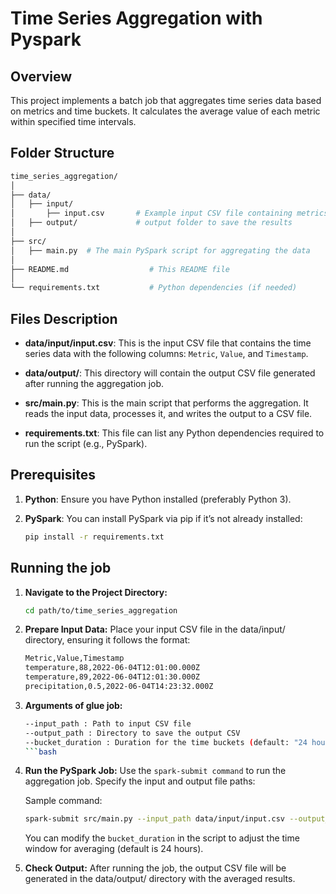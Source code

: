 # Time Series Aggregation with Pyspark

## Overview

This project implements a batch job that aggregates time series data based on metrics and time buckets. It calculates the average value of each metric within specified time intervals.

## Folder Structure

```bash
time_series_aggregation/
│
├── data/
│   ├── input/
│       ├── input.csv       # Example input CSV file containing metrics, values, and timestamps
│   ├── output/             # output folder to save the results
│
├── src/
│   ├── main.py  # The main PySpark script for aggregating the data
│
├── README.md                  # This README file
│
└── requirements.txt           # Python dependencies (if needed)
```

## Files Description

- **data/input/input.csv**: This is the input CSV file that contains the time series data with the following columns: `Metric`, `Value`, and `Timestamp`.

- **data/output/**: This directory will contain the output CSV file generated after running the aggregation job.

- **src/main.py**: This is the main script that performs the aggregation. It reads the input data, processes it, and writes the output to a CSV file.

- **requirements.txt**: This file can list any Python dependencies required to run the script (e.g., PySpark).

## Prerequisites

1. **Python**: Ensure you have Python installed (preferably Python 3).

2. **PySpark**: You can install PySpark via pip if it’s not already installed:

   ```bash
   pip install -r requirements.txt
   ```

## Running the job

1. **Navigate to the Project Directory:**

    ```bash
   cd path/to/time_series_aggregation
   ```

2. **Prepare Input Data:** Place your input CSV file in the data/input/ directory, ensuring it follows the format:

    ```bash
    Metric,Value,Timestamp
    temperature,88,2022-06-04T12:01:00.000Z
    temperature,89,2022-06-04T12:01:30.000Z
    precipitation,0.5,2022-06-04T14:23:32.000Z
    ```
3. **Arguments of glue job:**

    ```bash
    --input_path : Path to input CSV file
    --output_path : Directory to save the output CSV
    --bucket_duration : Duration for the time buckets (default: "24 hours")
    ```bash

4. **Run the PySpark Job:** Use the ```spark-submit command``` to run the aggregation job. Specify the input and output file paths:

    Sample command:

    ```bash
    spark-submit src/main.py --input_path data/input/input.csv --output_path data/output/ --bucket_duration "24 hours"
    ```
    You can modify the ```bucket_duration``` in the script to adjust the time window for averaging (default is 24 hours).

5. **Check Output:** After running the job, the output CSV file will be generated in the data/output/ directory with the averaged results.